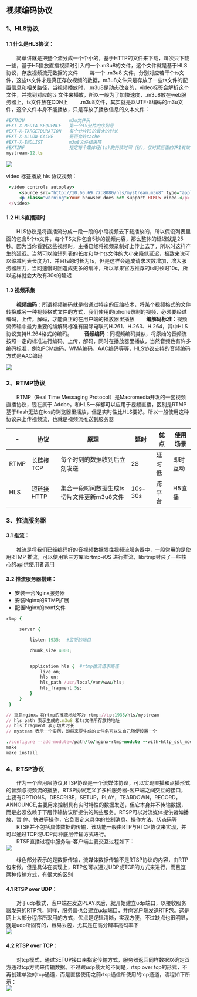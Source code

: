 ## 视频编码协议

### 1、HLS协议
#### 1.1 什么是HLS协议：
&emsp;&emsp;简单讲就是把整个流分成一个个小的，基于HTTP的文件来下载，每次只下载一些，基于H5播放直播视频时引入的一个.m3u8的文件，这个文件就是基于HLS协议，存放视频流元数据的文件
&emsp;&emsp;每一个 .m3u8 文件，分别对应若干个ts文件，这些ts文件才是真正存放视频的数据，m3u8文件只是存放了一些ts文件的配置信息和相关路径，当视频播放时，.m3u8是动态改变的，video标签会解析这个文件，并找到对应的ts 文件来播放，所以一般为了加快速度，.m3u8放在web服务器上，ts文件放在CDN上
&emsp;&emsp;.m3u8文件，其实就是以UTF-8编码的m3u文件，这个文件本身不能播放，只是存放了播放信息的文本文件：
```ruby
#EXTM3U                 m3u文件头
#EXT-X-MEDIA-SEQUENCE   第一个TS分片的序列号
#EXT-X-TARGETDURATION   每个分片TS的最大的时长
#EXT-X-ALLOW-CACHE      是否允许cache
#EXT-X-ENDLIST          m3u8文件结束符
#EXTINF                 指定每个媒体段(ts)的持续时间（秒），仅对其后面的URI有效
mystream-12.ts
```
![](https://github.com/ZongYuWang/image/blob/master/%E6%B5%81%E5%AA%92%E4%BD%93/HLS1.png)


video 标签播放 hls 协议视频：
```ruby
 <video controls autoplay>  
     <source src="http://10.66.69.77:8080/hls/mystream.m3u8" type="application/vnd.apple.mpegurl" />  
     <p class="warning">Your browser does not support HTML5 video.</p>  
 </video> 
```
#### 1.2 HLS直播延时
&emsp;&emsp;HLS协议是将直播流分成一段一段的小段视频去下载播放的，所以假设列表里面的包含5个ts文件，每个TS文件包含5秒的视频内容，那么整体的延迟就是25秒。因为当你看到这些视频时，主播已经将视频录制好上传上去了，所以时这样产生的延迟。当然可以缩短列表的长度和单个ts文件的大小来降低延迟，极致来说可以缩减列表长度为1，并且ts的时长为1s，但是这样会造成请求次数增加，增大服务器压力，当网速慢时回造成更多的缓冲，所以苹果官方推荐的ts时长时10s，所以这样就会大改有30s的延迟
#### 1.3 视频采集
&emsp;&emsp;**视频编码**：所谓视频编码就是指通过特定的压缩技术，将某个视频格式的文件转换成另一种视频格式文件的方式，我们使用的iphone录制的视频，必须要经过编码，上传，解码，才能真正的在用户端的播放器里播放
&emsp;&emsp;**编解码标准**：视频流传输中最为重要的编解码标准有国际电联的H.261、H.263、H.264，其中HLS协议支持H.264格式的编码。
&emsp;&emsp;**音频编码**：同视频编码类似，将原始的音频流按照一定的标准进行编码，上传，解码，同时在播放器里播放，当然音频也有许多编码标准，例如PCM编码，WMA编码，AAC编码等等，HLS协议支持的音频编码方式是AAC编码

![](https://github.com/ZongYuWang/image/blob/master/%E6%B5%81%E5%AA%92%E4%BD%93/HLS2.png)

### 2、RTMP协议
&emsp;&emsp;RTMP（Real Time Messaging Protocol）是Macromedia开发的一套视频直播协议，现在属于 Adobe。和HLS一样都可以应用于视频直播，区别是RTMP基于flash无法在ios的浏览器里播放，但是实时性比HLS要好。所以一般使用这种协议来上传视频流，也就是视频流推送到服务器


| - | 协议 | 原理 | 延时 | 优点 | 使用场景 | 
| - | - | - | - | - | - | 
| RTMP |长链接TCP| 每个时刻的数据收到后立刻发送 | 2S | 延时低 | 即时互动| 
| HLS | 短链接HTTP | 集合一段时间数据生成ts切片文件更新m3u8文件 | 10s-30s | 跨平台 | H5直播

### 3、推流服务器
#### 3.1 推流：
&emsp;&emsp;推流是将我们已经编码好的音视频数据发往视频流服务器中，一般常用的是使用RTMP 推流，可以使用第三方库librtmp-iOS 进行推流，librtmp封装了一些核心的api供使用者调用
#### 3.2 推流服务器搭建：
- 安装一台Nginx服务器
- 安装Nginx的RTMP扩展
- 配置Nginx的conf文件

```ruby
rtmp {  

     server {  

         listen 1935;  #监听的端口

         chunk_size 4000;  


         application hls {  #rtmp推流请求路径
             live on;  
             hls on;  
             hls_path /usr/local/var/www/hls;  
             hls_fragment 5s;  
         }  
     }  
 }  

// 重启nginx，将rtmp的推流地址写为 rtmp://ip:1935/hls/mystream
// hls_path 表示生成的.m3u8 和ts文件所存放的地址
// hls_fragment 表示切片时长
// mysteam 表示一个实例，即将来要生成的文件名可以先自己随便设置一个
```
```ruby
./configure --add-module=/path/to/nginx-rtmp-module --with-http_ssl_module
make
make install
```

### 4、RTSP协议
&emsp;&emsp;作为一个应用层协议,RTSP协议是一个流媒体协议，可以实现直播和点播形式的音频与视频流的播放，RTSP协议定义了多种服务器-客户端之间交互的接口，主要有OPTIONS，DESCRIBE，SETUP，PLAY，TEARDOWN，RECORD，ANNOUNCE,主要用来控制具有实时特性的数据发送，但它本身并不传输数据，而是必须依赖于下层传输协议所提供的某些服务。RTSP可以对流媒体提供诸如播放、暂 停、快进等操作，它负责定义具体的控制消息、操作方法、状态码等         
&emsp;&emsp;RTSP并不包括具体数据的传输，该功能一般由RTP与RTCP协议来实现，并可以通过TCP或UDP两种底层传输方式进行。          
&emsp;&emsp;RTSP直播过程中服务端-客户端主要交互过程如下：        
![](https://github.com/ZongYuWang/image/blob/master/%E6%B5%81%E5%AA%92%E4%BD%93/RTSP1.png)      

&emsp;&emsp;绿色部分表示的是数据传输，流媒体数据传输不是RTSP协议的内容，由RTP包来做。但是具体在实现上，RTP包可以通过UDP或TCP的方式来进行，而且这两种传输方式，有很大的区别


#### 4.1 RTSP over UDP：
&emsp;&emsp;对于udp模式，客户端在发送PLAY以后，就开始建立udp端口，以接收服务器发来的RTP包，同样，服务器也会建立udp端口，并向客户端发送RTP包。这是网上大部分程序所采用的方式，优点是逻辑清晰，实现方便，不过缺点也很明显，就是udp所固有的，容易丢包，尤其是在高分辨率高码率下       
![](https://github.com/ZongYuWang/image/blob/master/%E6%B5%81%E5%AA%92%E4%BD%93/RTSP2.png)

#### 4.2 RTSP over TCP：
&emsp;&emsp;对tcp模式，通过SETUP接口来指定传输方式，服务器返回同样数据以确定双方通过tcp方式来传输数据。不过跟udp最大的不同是，rtsp over tcp的形式，不再创建单独的tcp通道，而是直接使用之前rtsp通信所使用的tcp通道，流程如下所示：      
![](https://github.com/ZongYuWang/image/blob/master/%E6%B5%81%E5%AA%92%E4%BD%93/RTSP3.png)